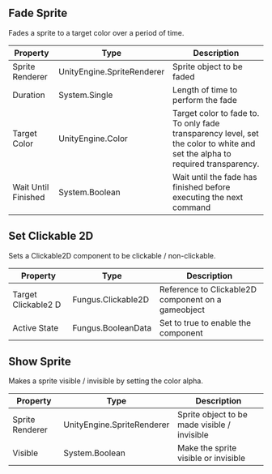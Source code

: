 ## Fade Sprite
Fades a sprite to a target color over a period of time.

Property | Type | Description
 --- | --- | ---
Sprite Renderer | UnityEngine.SpriteRenderer | Sprite object to be faded
Duration | System.Single | Length of time to perform the fade
Target Color | UnityEngine.Color | Target color to fade to. To only fade transparency level, set the color to white and set the alpha to required transparency.
Wait Until Finished | System.Boolean | Wait until the fade has finished before executing the next command

## Set Clickable 2D
Sets a Clickable2D component to be clickable / non-clickable.

Property | Type | Description
 --- | --- | ---
Target Clickable2 D | Fungus.Clickable2D | Reference to Clickable2D component on a gameobject
Active State | Fungus.BooleanData | Set to true to enable the component

## Show Sprite
Makes a sprite visible / invisible by setting the color alpha.

Property | Type | Description
 --- | --- | ---
Sprite Renderer | UnityEngine.SpriteRenderer | Sprite object to be made visible / invisible
Visible | System.Boolean | Make the sprite visible or invisible

